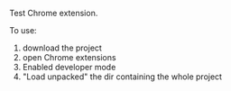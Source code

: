 Test Chrome extension.

To use:
1. download the project
2. open Chrome extensions
3. Enabled developer mode
4. "Load unpacked" the dir containing the whole project 
